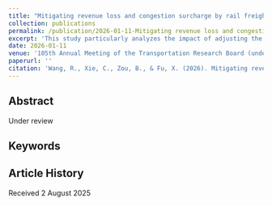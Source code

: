```yaml
---
title: "Mitigating revenue loss and congestion surcharge by rail freight subsidy optimization in a multimodal multicommodity freight transportation market"
collection: publications
permalink: /publication/2026-01-11-Mitigating revenue loss and congestion surcharge by rail freight subsidy optimization in a multimodal multicommodity freight transportation market
excerpt: 'This study particularly analyzes the impact of adjusting the tradeoff between the interest of the carrier and shippers in freight subsidy design. It extends to detail the efficient algorithm from our *Transport Policy* journal paper, providing its full mathematical formulation.'
date: 2026-01-11
venue: '105th Annual Meeting of the Transportation Research Board (under review)'
paperurl: ''
citation: 'Wang, R., Xie, C., Zou, B., & Fu, X. (2026). Mitigating revenue loss and congestion surcharge by rail freight subsidy optimization in a multimodal multicommodity freight transportation market. Presented at 105th Annual Meeting of the Transportation Research Board, Washington, D.C. (under review)'
---
```


## Abstract
Under review

## Keywords

## Article History

Received 2 August 2025
